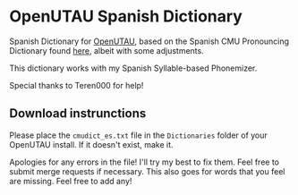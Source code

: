 # OpenUTAU Spanish Dictionary
Spanish Dictionary for [OpenUTAU](https://github.com/stakira/openutau), based on the Spanish CMU Pronouncing Dictionary found [here](https://sourceforge.net/projects/cmusphinx/files/Acoustic%20and%20Language%20Models/Spanish/), albeit with some adjustments.

This dictionary works with my Spanish Syllable-based Phonemizer.

Special thanks to Teren000 for help!

## Download instrunctions
Please place the ``cmudict_es.txt`` file in the ``Dictionaries`` folder of your OpenUTAU install. If it doesn't exist, make it.

Apologies for any errors in the file! I'll try my best to fix them. Feel free to submit merge requests if necessary. This also goes for words that you feel are missing. Feel free to add any!
